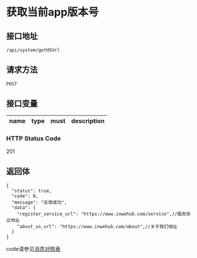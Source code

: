 # 获取当前app版本号

## 接口地址

`/api/system/getH5Url`

## 请求方法

```POST ```

## 接口变量

| name     | type     | must     | description |
|----------|:--------:|:--------:|:--------:|

### HTTP Status Code

201

## 返回体

```json5
{
  "status": true,
  "code": 0,
  "message": "反馈成功",
  "data": {
    "register_service_url": "https://www.inwehub.com/service",//服务协议地址
    "about_us_url": "https://www.inwehub.com/about",//关于我们地址
  }
}
```

code请参见[消息对照表](消息对照表.md)

